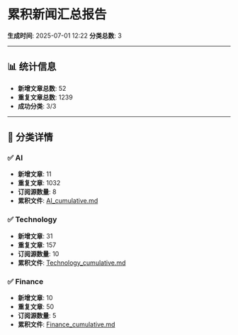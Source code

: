 # 累积新闻汇总报告

**生成时间**: 2025-07-01 12:22
**分类总数**: 3

---

## 📊 统计信息

- **新增文章总数**: 52
- **重复文章总数**: 1239
- **成功分类**: 3/3

---

## 📂 分类详情

### ✅ AI
- **新增文章**: 11
- **重复文章**: 1032
- **订阅源数量**: 8
- **累积文件**: [AI_cumulative.md](./AI_cumulative.md)

### ✅ Technology
- **新增文章**: 31
- **重复文章**: 157
- **订阅源数量**: 10
- **累积文件**: [Technology_cumulative.md](./Technology_cumulative.md)

### ✅ Finance
- **新增文章**: 10
- **重复文章**: 50
- **订阅源数量**: 5
- **累积文件**: [Finance_cumulative.md](./Finance_cumulative.md)
